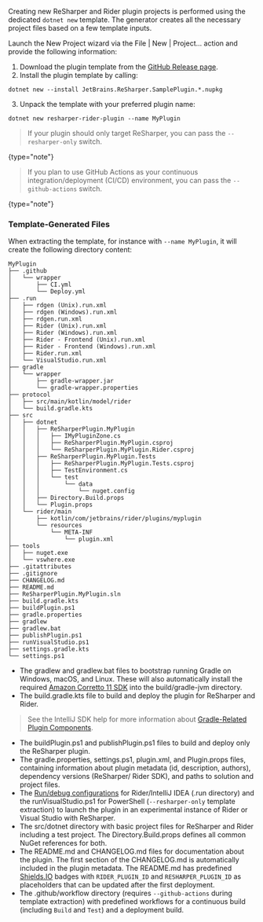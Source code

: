 [//]: # (title: Creating A Plugin)

<!-- Copyright 2000-2022 JetBrains s.r.o. and other contributors. Use of this source code is governed by the Apache 2.0 license that can be found in the LICENSE file. -->

Creating new ReSharper and Rider plugin projects is performed using the dedicated `dotnet new` template.
The generator creates all the necessary project files based on a few template inputs.

<procedure title="Create ReSharper &amp; Rider Plugins" id="create-ide-plugin">

Launch the <control>New Project</control> wizard via the <menupath>File | New | Project...</menupath> action and provide the following information:
1. Download the plugin template from the [GitHub Release page](https://github.com/JetBrains/resharper-rider-plugin/releases).
2. Install the plugin template by calling:
```
dotnet new --install JetBrains.ReSharper.SamplePlugin.*.nupkg
```
3. Unpack the template with your preferred plugin name:
```
dotnet new resharper-rider-plugin --name MyPlugin
```
> If your plugin should only target ReSharper, you can pass the `--resharper-only` switch.
>
{type="note"}

> If you plan to use GitHub Actions as your continuous integration/deployment (CI/CD) environment, you can pass the `--github-actions` switch.
>
{type="note"}

</procedure>

### Template-Generated Files

When extracting the template, for instance with `--name MyPlugin`, it will create the following directory content:

```text
MyPlugin
├── .github
│   └── wrapper
│       ├── CI.yml
│       └── Deploy.yml
├── .run
│   ├── rdgen (Unix).run.xml
│   ├── rdgen (Windows).run.xml
│   ├── rdgen.run.xml
│   ├── Rider (Unix).run.xml
│   ├── Rider (Windows).run.xml
│   ├── Rider - Frontend (Unix).run.xml
│   ├── Rider - Frontend (Windows).run.xml
│   ├── Rider.run.xml
│   └── VisualStudio.run.xml
├── gradle
│   └── wrapper
│       ├── gradle-wrapper.jar
│       └── gradle-wrapper.properties
├── protocol
│   ├── src/main/kotlin/model/rider
│   └── build.gradle.kts
├── src
│   ├── dotnet
│   │   ├── ReSharperPlugin.MyPlugin
│   │   │   ├── IMyPluginZone.cs
│   │   │   ├── ReSharperPlugin.MyPlugin.csproj
│   │   │   └── ReSharperPlugin.MyPlugin.Rider.csproj
│   │   ├── ReSharperPlugin.MyPlugin.Tests
│   │   │   ├── ReSharperPlugin.MyPlugin.Tests.csproj
│   │   │   ├── TestEnvironment.cs
│   │   │   └── test
│   │   │       └── data
│   │   │           └── nuget.config
│   │   ├── Directory.Build.props
│   │   └── Plugin.props
│   └── rider/main
│       ├── kotlin/com/jetbrains/rider/plugins/myplugin
│       └── resources
│           └── META-INF
│               └── plugin.xml
├── tools
│   ├── nuget.exe
│   └── vswhere.exe
├── .gitattributes
├── .gitignore
├── CHANGELOG.md
├── README.md
├── ReSharperPlugin.MyPlugin.sln
├── build.gradle.kts
├── buildPlugin.ps1
├── gradle.properties
├── gradlew
├── gradlew.bat
├── publishPlugin.ps1
├── runVisualStudio.ps1
├── settings.gradle.kts
└── settings.ps1
```

* The <path>gradlew</path> and <path>gradlew.bat</path> files to bootstrap running Gradle on Windows, macOS, and Linux. These will also automatically install the required [Amazon Corretto 11 SDK](https://docs.aws.amazon.com/corretto/latest/corretto-11-ug/downloads-list.html) into the <path>build/gradle-jvm</path> directory.
* The <path>build.gradle.kts</path> file to build and deploy the plugin for ReSharper and Rider.
> See the IntelliJ SDK help for more information about [Gradle-Related Plugin Components](https://plugins.jetbrains.com/docs/intellij/gradle-prerequisites.html#components-of-a-wizard-generated-gradle-intellij-platform-plugin).
* The <path>buildPlugin.ps1</path> and <path>publishPlugin.ps1</path> files to build and deploy only the ReSharper plugin.
* The <path>gradle.properties</path>, <path>settings.ps1</path>, <path>plugin.xml</path>, and <path>Plugin.props</path> files, containing information about plugin metadata (id, description, authors), dependency versions (ReSharper/ Rider SDK), and paths to solution and project files.
* The [Run/debug configurations](https://www.jetbrains.com/help/rider/Run_Debug_Configuration.html) for Rider/IntelliJ IDEA (<path>.run</path> directory) and the <path>runVisualStudio.ps1</path> for PowerShell (`--resharper-only` template extraction) to launch the plugin in an experimental instance of Rider or Visual Studio with ReSharper.
* The <path>src/dotnet</path> directory with basic project files for ReSharper and Rider including a test project. The <path>Directory.Build.props</path> defines all common NuGet references for both.
* The <path>README.md</path> and <path>CHANGELOG.md</path> files for documentation about the plugin. The first section of the <path>CHANGELOG.md</path> is automatically included in the plugin metadata. The <path>README.md</path> has predefined [Shields.IO](https://shields.io/) badges with `RIDER_PLUGIN_ID` and `RESHARPER_PLUGIN_ID` as placeholders that can be updated after the first deployment.
* The <path>.github/workflow</path> directory (requires `--github-actions` during template extraction) with predefined workflows for a continuous build (including `Build` and `Test`) and a deployment build.
